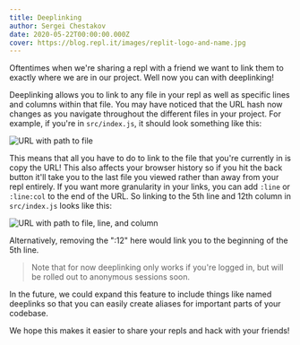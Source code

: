 ```yaml
---
title: Deeplinking 
author: Sergei Chestakov 
date: 2020-05-22T00:00:00.000Z
cover: https://blog.repl.it/images/replit-logo-and-name.jpg
---
```


Oftentimes when we're sharing a repl with a friend we want to link them to exactly where we are in our project. Well now you can with deeplinking!

Deeplinking allows you to link to any file in your repl as well as specific lines and columns within that file.
You may have noticed that the URL hash now changes as you navigate throughout the different files in your project. For example, if you're in `src/index.js`, it should look something like this:

![URL with path to file](images/deeplinks/deeplink-to-file.png)

This means that all you have to do to link to the file that you're currently in is copy the URL!
This also affects your browser history so if you hit the back button it'll take you to the last file you viewed rather than away from your repl entirely.
If you want more granularity in your links, you can add `:line` or `:line:col` to the end of the URL. So linking to the 5th line and 12th column in `src/index.js` looks like this:

![URL with path to file, line, and column](images/deeplinks/deeplink-to-file-line-col.png)

Alternatively, removing the ":12" here would link you to the beginning of the 5th line.

<!-- Add back when flag is removed -->
<!-- For example, here's a link to the start of the `draw` function in `script.js` in one of our templates: -->
<!--<iframe height="500px" width="100%" src="https://repl.it/@templates/p5js-Game-Starter?lite=true&embed=true&tab=code#script.js:7" scrolling="no" frameborder="no" allowtransparency="true" allowfullscreen="true" sandbox="allow-forms allow-pointer-lock allow-popups allow-same-origin allow-scripts allow-modals"></iframe>-->

> Note that for now deeplinking only works if you're logged in, but will be rolled out to anonymous sessions soon.

In the future, we could expand this feature to include things like named deeplinks so that you can easily create aliases for important parts of your codebase.

We hope this makes it easier to share your repls and hack with your friends!